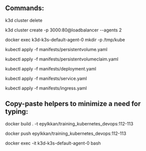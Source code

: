 <h2>Commands:</h2> 

k3d cluster delete

k3d cluster create -p 3000:80@loadbalancer --agents 2

docker exec k3d-k3s-default-agent-0 mkdir -p /tmp/kube

kubectl apply -f manifests/persistentvolume.yaml

kubectl apply -f manifests/persistentvolumeclaim.yaml

kubectl apply -f manifests/deployment.yaml

kubectl apply -f manifests/service.yaml

kubectl apply -f manifests/ingress.yaml 



<h2> Copy-paste helpers to minimize a need for typing: </h2> 

docker build . -t epylkkan/training_kubernetes_devops:112-113

docker push epylkkan/training_kubernetes_devops:112-113

docker exec -it k3d-k3s-default-agent-0 bash

